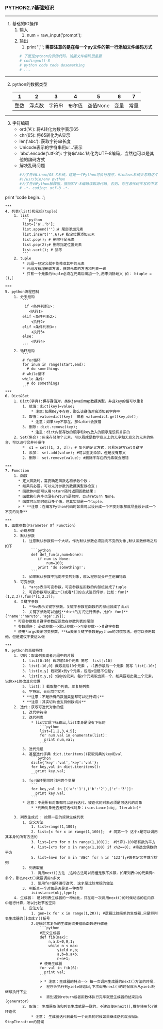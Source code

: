 ### PYTHON2.7基础知识

***
1. 基础的IO操作
    1. 输入
        1. num = raw_input('prompt');
    2. 输出
        1. print '','';
    **需要注意的是在每一个py文件的第一行添加文件编码方式**
        ```python
        # 下面是python的示例代码，设置文件编码很重要
        # coding=utf-8
        # python code tode dosomething
        # ...
        ```

***

2. python的数据类型

   |1|2|3|4|5|6|7|
    |:---:|:---:|:---:|:---:|:---:|:---:|:---:| 
    |整数|浮点数|字符串|布尔值|空值None|变量|常量|
***
3. 字符编码
    * ord('A'): 将A转化为数字表示65
    * chr(65): 将65转化为A显示
    * len('abc'): 获取字符串长度
    * Unicode表示的字符串用u'...'表示
    * 'abc'.encode('utf-8'): 字符串'abc'转化为UTF-8编码，当然也可以是其他的编码方式
    * 解决乱码问题
        ```python
        #为了告诉Linux/OS X系统，这是一个Python可执行程序，Windows系统会忽略这个注释
        #!/usr/bin/env python
        #为了告诉Python解释器，按照UTF-8编码读取源代码，否则，你在源代码中写的中文输出可能会有乱码
        # -*- coding: utf-8 -*-
print 'code begin...';
```
***
4. 列表(list)和元组(tuple)
    1. list
        ```python
        list=['a','b'];
        list.append('');# 尾部添加元素
        list.insert('',6);# 指定位置添加元素
        list.pop(); # 删除行尾元素
        list.pop(2);# 删除指定位置元素
        list.sort(); # 排序
        ```
    2. tuple
        * 元组一旦定义就不能修改其中的元素
        * 元组没有增删改方法，获取元素的方法和列表一致
        * 只有一个元素的tuple必须在元素后面加一个,用来消除歧义 如： btuple = (1,)
 
***
5. python流程控制
    1. 分支结构
        ```
         if <条件判断1>:
           <执行1>
        elif <条件判断2>:
            <执行2>
        elif <条件判断3>:
            <执行3>
        else:
            <执行4>
        ```
    2. 循环结构
        ```
        # for循环
        for inum in range(start,end):
          # do somethings
        # while循环
        while 条件:
          # do somethings
        ```
***
6. Dict&Set
    1. Dict(字典):保存键值对，类似java的map数据类型，并且key的值可以重复
        1. 赋值：dict[key]=value;
            * 注意:如果Key不存在，那么该键值对会添加到字典中
        2. 取值：value=dict[key]  或者 value=dict.get(key,def);
            * 注意：如果key不存在，那么dict会报错
        3. 删除: dict.remove(key);
            * 注意：dict内部存放的顺序和key放入的顺序是没有关系的
    2. Set(集合)：用来存储单个元素，可以看成是数学意义上的无序和无意义的元素的集合，可以进行交并补操作
        *  s1 = set([1, 2, 3]); # 集合的定义方式，容易忘记写set关键字
        1. 添加： set.add(value); #可以重复添加，但是没有意义
        2. 删除： set.remove(value); #删除不存在的元素就会报错

***
7. Function
    1. 函数
      * 定义函数时，需要确定函数名和参数个数；
      * 如果有必要，可以先对参数的数据类型做检查；
      * 函数体内部可以用return随时返回函数结果；
      * 函数执行完毕也没有return语句时，自动return None。
      * 函数可以同时返回多个值，但其实就是一个tuple。
      > * **注意：在编写Python代码时如果可以设计成一个不变对象那就尽量设计成一个不变的对象**

***
8. 函数参数(Parameter Of Function)
    1. 必选参数
    2. 默认参数
        1. 注意默认参数有一个大坑，作为默认参数必须指向不变的对象,默认函数修改之后如下
            ```python
            def def_fun(a,num=None):
               if num is None:
                   num=100;
               print 'do something!';
            ```
        2. 如果默认参数不指向不变的对象，那么程序就会产生逻辑错误
    3. 可变参数
        1. *args表示可变参数，可变参数在函数的内部组装成了tuple
        2. 可变参数可以通过*()或者*[]的方式进行传参，比如：fun(*(1,2,3)),fun(*[1,2,3]);
    4. 关键字参数
        1. **kw表示关键字参数，关键字参数在函数的内部组装成了dict
        2. 关键字参数可以通过**dict的方式进行传参，比如: fun(**{'name':'naruto','age':19});
    * 可变参数和关键字参数应该放在参数列表的尾部
    * 参数顺序： 必选参数-->默认参数-->可变参数-->关键字参数
    * 使用*args表示可变参数，**kw表示关键字参数是python的习惯写法，也可以换用其他，但是建议不要这么做
    
***
9. python的高级特性
    1. 切片：取出列表或者元组中的片段
        1. list[0:10] 截取前10个元素 简写  list[:10]
        2. list[-10,0] 截取最后10个元素 ，-1表示最后一个元素 简写 list[-10:] 
        3. list[x,y] 截取第x到y个元素，包括x但是不包括y
        4. list[x,y,s] x到y的元素，每s个元素取出第一个，如果要取出第二个元素，记住x+1修改其实位置
        5. list[:] 截取整个列表，即复制列表
        6. 字符串，元组均可切片
        * **注意：不是所有的数据类型都可以进行切片**
        * **注意：其实切片也支持倒数切片**
    2. 迭代：获取可迭代对象的值
        1. 迭代字符串
        2. 迭代列表
            * list实现下标输出,list本身是没有下标的
                ```python
                list=[1,2,3,4,5];
                for num,val in enumerate(list):
                  print num,val;
                ```
        3. 迭代元组
        4. 甚至迭代字典 dict.iteritems()获取词典的key和val
            ```python
            dict={'key':'val','key':'val'};
            for key,val in dict.iteritems():
              print key,val;
            ```
        5. for循环里同时引用两个变量
            ```
            for key,val in [('a':'1'),('b':'2'),('c':'3')]:
              print key,val;
            ```
        * 注意：不是所有对象都可以进行迭代，被迭代的对象必须是可迭代的对象
            * *判断对象是否是可迭代对象：isinstance(obj, Iterable)*
            
    3. 列表生成式： 按照一定的规律生成列表
        1. 定义方法
            1. list=range(1,100);
            2. list=[x for x in range(1,100)];  # 同第一个 这个x是可以调用其本身的所有方法的
            3. list=[x*x for x in range(1,100)];  #计算1-100所有数的平方
            4. list=[x*x for x in range(1,100) if x%2==0]; #筛选出偶数的平方 
            5. list=[m+n for m in 'ABC' for n in '123'];#嵌套定义生成全排列
        2. 列表取值
            1. 调用next()方法 ,这种方法可以用但是很不推荐，如果列表中的元素有n多个，那么next()就要调用n多次
            2. 使用for循环进行迭代, 这才是比较常规的做法
        3. 判断某一个对象是否是某一种类型
            isinstance(obj,type);
    4. 生成器： 是对列表生成器的一种优化，只在每一次调用next()的时候动态的在内存中进行计算，所以比较节省空间
        1. 定法方法
            1. gen=(x for x in range(1,20)); #逻辑比较简单的生成器,只是将列表生成器的[]改成了()括号           
            2.逻辑非常复杂的生成器需要借助函数进行改造
                ```python
                #定义生成器
                def fib(max):
                    n,a,b=0,0,1;  
                    while n < max:
                        yield n,b;   
                        a,b=b,a+b;
                        n=n+1;
                # 使用生成器
                for val in fib(6):
                  print val;
                ```                
                > * 注意：生成器的特点--> 每一次调用生成器的next()方法的时候，
                >  程序会执行到yiele就返回,下次调用next()的时候就会从yield处继续执行下去
                >  直到遇到return或者函数体执行完毕就是生成器的结束指令(generator) 
        2. 取值： 生成器取值和列表生成式是一致的，不建议使用next(),推荐使用for循环迭代
            * 注意： 生成器迭代到最后一个元素的时候如果继续迭代就会抛出StopIteration的错误
                
                
        
        